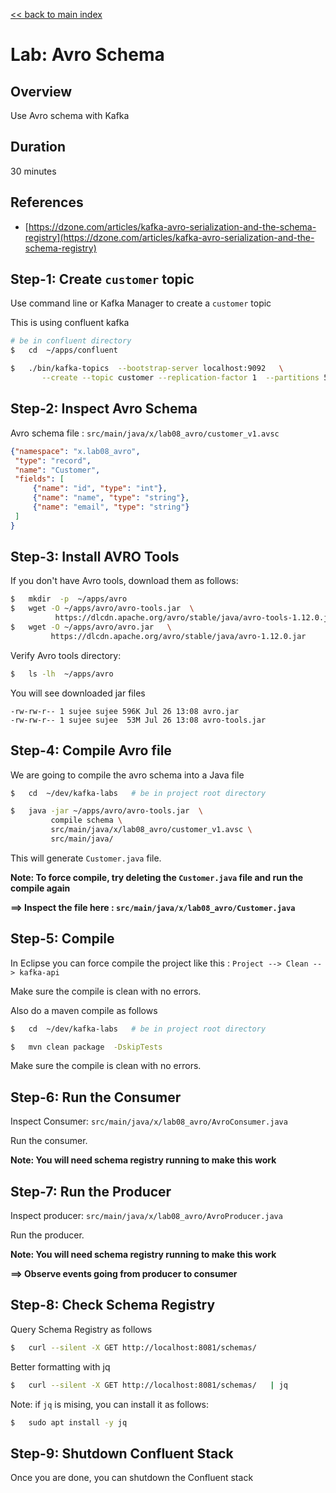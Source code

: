 <link rel='stylesheet' href='../assets/css/main.css'/>

[<< back to main index](../README.md) 

# Lab: Avro Schema

## Overview

Use Avro schema with Kafka

## Duration

30 minutes

## References

- [https://dzone.com/articles/kafka-avro-serialization-and-the-schema-registry](https://dzone.com/articles/kafka-avro-serialization-and-the-schema-registry)

## Step-1: Create `customer` topic

Use command line or Kafka Manager to create a `customer` topic

This is using confluent kafka

```bash
# be in confluent directory
$   cd  ~/apps/confluent

$   ./bin/kafka-topics  --bootstrap-server localhost:9092   \
       --create --topic customer --replication-factor 1  --partitions 5
```

## Step-2: Inspect Avro Schema

Avro schema file : `src/main/java/x/lab08_avro/customer_v1.avsc`

```json
{"namespace": "x.lab08_avro",
 "type": "record",
 "name": "Customer",
 "fields": [
     {"name": "id", "type": "int"},
     {"name": "name", "type": "string"},
     {"name": "email", "type": "string"}
 ]
}
```

## Step-3: Install AVRO Tools

If you don't have Avro tools, download them as follows:

```bash
$   mkdir  -p  ~/apps/avro
$   wget -O ~/apps/avro/avro-tools.jar  \
          https://dlcdn.apache.org/avro/stable/java/avro-tools-1.12.0.jar
$   wget -O ~/apps/avro/avro.jar   \
         https://dlcdn.apache.org/avro/stable/java/avro-1.12.0.jar
```

Verify Avro tools directory:

```bash
$   ls -lh  ~/apps/avro
```

You will see downloaded jar files

```console
-rw-rw-r-- 1 sujee sujee 596K Jul 26 13:08 avro.jar
-rw-rw-r-- 1 sujee sujee  53M Jul 26 13:08 avro-tools.jar
```

## Step-4: Compile Avro file

We are going to compile the avro schema into a Java file

```bash
$   cd  ~/dev/kafka-labs   # be in project root directory

$   java -jar ~/apps/avro/avro-tools.jar  \
         compile schema \
         src/main/java/x/lab08_avro/customer_v1.avsc \
         src/main/java/

```

This will generate `Customer.java` file.  

**Note: To force compile, try deleting the `Customer.java` file and run the compile again**


**==> Inspect the file here : `src/main/java/x/lab08_avro/Customer.java`**

## Step-5: Compile

In Eclipse you can force compile the project like this : `Project --> Clean --> kafka-api`

Make sure the compile is clean with no errors.

Also do a maven compile as follows

```bash
$   cd  ~/dev/kafka-labs   # be in project root directory

$   mvn clean package  -DskipTests
```

Make sure the compile is clean with no errors.

## Step-6: Run the Consumer

Inspect Consumer: `src/main/java/x/lab08_avro/AvroConsumer.java`

Run the consumer.

**Note: You will need schema registry running to make this work**

## Step-7: Run the Producer

Inspect producer: `src/main/java/x/lab08_avro/AvroProducer.java`

Run the producer.

**Note: You will need schema registry running to make this work**

**==> Observe events going from producer to consumer**


## Step-8: Check Schema Registry

Query Schema Registry as follows

```bash
$   curl --silent -X GET http://localhost:8081/schemas/ 
```

Better formatting with jq

```bash
$   curl --silent -X GET http://localhost:8081/schemas/   | jq
```

Note: if `jq` is mising, you can install it as follows:

```bash
$   sudo apt install -y jq
```

## Step-9: Shutdown Confluent Stack

Once you are done, you can shutdown the Confluent stack